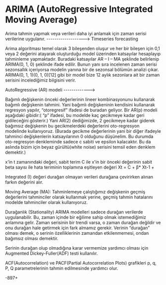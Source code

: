# ARIMA (AutoRegressive Integrated Moving Average)
Arima tahmin yapmak veya verileri daha iyi anlamak için zaman serisi verilerine uygulanır. -------------------> Timeseries forecasting


Arima algoritması temel olarak 3 bileşenden oluşur ve her bir bileşen için 0,1 veya 2 değerini atayarak oluşturduğu model üzerinden katsayılar hesaplayıp tahminleme yapmaktadır. Buradaki katsayılar AR – I – MA şeklinde belirlenip ARIMA(0, 1, 0) şeklinde ifade edilir. Bunun yanı sıra incelenen zaman serisi sezonsallık içeriyorsa modelin yanına bir de sezonsal bölümün analizi çıkar. ARIMA(0, 1, 1)(0, 1, 0)[12] gibi bir model bize 12 aylık sezonlara ait bir zaman serisini incelediğimiz bilgisini verir.


AutoRegressive (AR) modeli -------------> 

Bağımlı değişkenin önceki değerlerinin lineer kombinasyonunu kullanarak bağımlı değişkenin tahmini. Yani bağımlı değişkeninin kendisini kullanarak regresyon yapılır, “otoregresif” ifadesi de buradan geliyor. Bir AR(p) modeli aşağıdaki gibidir:( “p” ifadesi, bu modelde kaç gecikmeye kadar geri gidileceğini gösterir.) Yani AR(2) dediğimizde, 2 gecikmeye kadar giderek bağımsız değişkenin bu gecikmelerdeki değerlerini oto-regresyon modelinde kullanıyoruz.
(Burada gecikme değerlerinin yani bir diğer ifadeyle tahminci değişkenlerin katsayılarının 0 olduğunu düşünelim. Bu durumda oto-regresyon denkleminde sadece c sabiti ve epsilon kalacaktır. Bu da aslında bizim için beyaz gürültü(white noise) serisini temsil eden denklem demektir.)

x'in t zamanındaki değeri, sabit terim C ile x'in bir önceki değerinin sabit beta sayısı ile hata teriminin toplamına eşitleyen değeri 
Xt = C + β* Xt-1 + 

Integrated (I)  değeri durağan olmayan verileri durağana çevirirken alınan farkın değerini alır.

Moving Average (MA): 
Tahminlemeye çalıştığımız değişkenin geçmiş değerlerini tahminciler olarak kullanmak yerine, geçmiş tahmin hatalarını modelde tahminciler olarak kullanıyoruz. 



Durağanlık (Stationality)
ARIMA modelleri sadece durağan verilerde uygulanabilir. Bu, zaman içinde bir eğilime sahip olmak istemediğimiz anlamına gelir. Zaman serisinin bir trendi varsa, o zaman durağan değildir ve onu durağan hale getirmek için fark almamız gerekir. Verinin “durağan” olması demek, o serinin özelliklerinin zamandan etkilenmemesi, ondan bağımsız olması demektir.




Serinin durağan olup olmadığına karar vermemize yardımcı olması için Augmented Dickey-Fuller(ADF) testi kullanılır.

ACF(Autocorrelation) ve PACF(Partial Autocorrelation Plots) grafikleri  p, q, P, Q parametrelerinin tahmin edilmesinde yardımcı olur.


-897+













